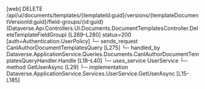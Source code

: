 [web] DELETE /api/ui/documents/templates/{templateId:guid}/versions/{templateDocumentVersionId:guid}/field-groups/{id:guid}  (Dataverse.Api.Controllers.UI.Documents.DocumentTemplatesController.DeleteTemplateFieldGroup)  [L269–L280] status=200 [auth=Authentication.UserPolicy]
  └─ sends_request CanIAuthorDocumentTemplatesQuery [L275]
    └─ handled_by Dataverse.ApplicationService.Queries.Documents.CanIAuthorDocumentTemplatesQueryHandler.Handle [L18–L40]
      └─ uses_service UserService
        └─ method GetUserAsync [L29]
          └─ implementation Dataverse.ApplicationService.Services.UserService.GetUserAsync [L15-L185]

